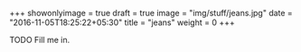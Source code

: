 +++
showonlyimage = true
draft = true
image = "img/stuff/jeans.jpg"
date = "2016-11-05T18:25:22+05:30"
title = "jeans"
weight = 0
+++

TODO Fill me in.

